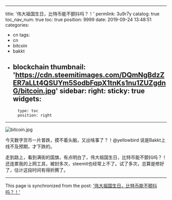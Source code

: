 
---
title: '伟大祖国生日，比特币能不颤抖吗？！'
permlink: 3u9r7y
catalog: true
toc_nav_num: true
toc: true
position: 9999
date: 2019-09-24 13:48:51
categories:
- cn
tags:
- cn
- bitcoin
- bakkt
- blockchain
thumbnail: 'https://cdn.steemitimages.com/DQmNgBdzZER7aLLt4QSUYm5SodbFqpX1tnKs1nu1ZUZgdnG/bitcoin.jpg'
sidebar:
    right:
        sticky: true
widgets:
    -
        type: toc
        position: right
---


![bitcoin.jpg](https://cdn.steemitimages.com/DQmNgBdzZER7aLLt4QSUYm5SodbFqpX1tnKs1nu1ZUZgdnG/bitcoin.jpg)

今天数字货币一片普跌，摸不着头脑，又出啥事了？！@yellowbird 说是Bakkt上线不及预期，才下跌的。

走到路上，看到满街的国旗，有点明白了，伟大祖国生日，比特币能不颤抖吗？！还连累我的上网工具，被封多次，steemit也经常上不了。试了多次，总算是修好了，估计这段时间有得折腾了。

- - -

This page is synchronized from the post: ['伟大祖国生日，比特币能不颤抖吗？！'](https://steemit.com/@lemooljiang/3u9r7y)
